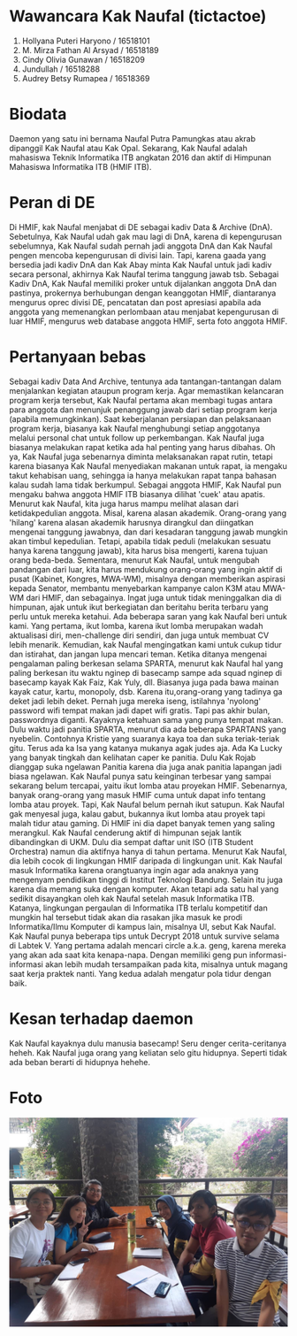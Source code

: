 # Wawancara Kak Naufal (tictactoe)
1. Hollyana Puteri Haryono / 16518101
2. M. Mirza Fathan Al Arsyad / 16518189
3. Cindy Olivia Gunawan / 16518209
4. Jundullah / 16518288
5. Audrey Betsy Rumapea / 16518369

# Biodata
  Daemon yang satu ini bernama Naufal Putra Pamungkas atau akrab dipanggil Kak Naufal atau Kak Opal. Sekarang, Kak Naufal adalah mahasiswa Teknik Informatika ITB angkatan 2016 dan aktif di Himpunan Mahasiswa Informatika ITB (HMIF ITB). 

# Peran di DE
  Di HMIF, kak Naufal menjabat di DE sebagai kadiv Data & Archive (DnA). Sebetulnya, Kak Naufal udah gak mau lagi di DnA, karena di kepengurusan sebelumnya, Kak Naufal sudah pernah jadi anggota DnA dan Kak Naufal pengen mencoba kepengurusan di divisi lain. Tapi, karena gaada yang bersedia jadi kadiv DnA dan Kak Abay minta Kak Naufal untuk jadi kadiv secara personal, akhirnya Kak Naufal terima tanggung jawab tsb.
  Sebagai Kadiv DnA, Kak Naufal memiliki proker untuk dijalankan anggota DnA dan pastinya, prokernya berhubungan dengan keanggotan HMIF, diantaranya mengurus oprec divisi DE, pencatatan dan post apresiasi apabila ada anggota yang memenangkan perlombaan atau menjabat kepengurusan di luar HMIF, mengurus web database anggota HMIF, serta foto anggota HMIF.

# Pertanyaan bebas
  Sebagai kadiv Data And Archive, tentunya ada tantangan-tantangan dalam menjalankan kegiatan ataupun program kerja. Agar memastikan kelancaran program kerja tersebut, Kak Naufal pertama akan membagi tugas antara para anggota dan menunjuk penanggung jawab dari setiap program kerja (apabila memungkinkan). Saat keberjalanan persiapan dan pelaksanaan program kerja, biasanya kak Naufal menghubungi setiap anggotanya melalui personal chat untuk follow up perkembangan. Kak Naufal juga biasanya melakukan rapat ketika ada hal penting yang harus dibahas. Oh ya, Kak Naufal juga sebenarnya diminta melaksanakan rapat rutin, tetapi karena biasanya Kak Naufal menyediakan makanan untuk rapat, ia mengaku takut kehabisan uang, sehingga ia hanya melakukan rapat tanpa bahasan kalau sudah lama tidak berkumpul.
  Sebagai anggota HMIF, Kak Naufal pun mengaku bahwa anggota HMIF ITB biasanya dilihat 'cuek' atau apatis. Menurut kak Naufal, kita juga harus mampu melihat alasan dari ketidakpedulian anggota. Misal, karena alasan akademik. Orang-orang yang 'hilang' karena alasan akademik harusnya dirangkul dan diingatkan mengenai tanggung jawabnya, dan dari kesadaran tanggung jawab mungkin akan timbul kepedulian. Tetapi, apabila tidak peduli (melakukan sesuatu hanya karena tanggung jawab), kita harus bisa mengerti, karena tujuan orang beda-beda. Sementara, menurut Kak Naufal, untuk mengubah pandangan dari luar, kita harus mendukung orang-orang yang ingin aktif di pusat (Kabinet, Kongres, MWA-WM), misalnya dengan memberikan aspirasi kepada Senator, membantu menyebarkan kampanye calon K3M atau MWA-WM dari HMIF, dan sebagainya. Ingat juga untuk tidak meninggalkan dia di himpunan, ajak untuk ikut berkegiatan dan beritahu berita terbaru yang perlu untuk mereka ketahui.
  Ada beberapa saran yang kak Naufal beri untuk kami. Yang pertama, ikut lomba, karena ikut lomba merupakan wadah aktualisasi diri, men-challenge diri sendiri, dan juga untuk membuat CV lebih menarik. Kemudian, kak Naufal mengingatkan kami untuk cukup tidur dan istirahat, dan jangan lupa mencari teman.
  Ketika ditanya mengenai pengalaman paling berkesan selama SPARTA, menurut kak Naufal hal yang paling berkesan itu waktu nginep di basecamp sampe ada squad nginep di basecamp kayak Kak Faiz, Kak Yuly, dll. Biasanya juga pada bawa mainan kayak catur, kartu, monopoly, dsb. Karena itu,orang-orang yang tadinya ga deket jadi lebih deket. Pernah juga mereka iseng, istilahnya 'nyolong' password wifi tempat makan jadi dapet wifi gratis. Tapi pas akhir bulan, passwordnya diganti. Kayaknya ketahuan sama yang punya tempat makan.
  Dulu waktu jadi panitia SPARTA, menurut dia ada beberapa SPARTANS yang nyebelin. Contohnya Kristie yang suaranya kaya toa dan suka teriak-teriak gitu. Terus ada ka Isa yang katanya mukanya agak judes aja. Ada Ka Lucky yang banyak tingkah dan kelihatan caper ke panitia. Dulu Kak Rojab dianggap suka ngelawan Panitia karena dia juga anak panitia lapangan jadi biasa ngelawan.
  Kak Naufal punya satu keinginan terbesar yang sampai sekarang belum tercapai, yaitu ikut lomba atau proyekan HMIF. Sebenarnya, banyak orang-orang yang masuk HMIF cuma untuk dapat info tentang lomba atau proyek. Tapi, Kak Naufal belum pernah ikut satupun. Kak Naufal gak menyesal juga, kalau gabut, bukannya ikut lomba atau proyek tapi malah tidur atau gaming. Di HMIF ini dia dapet banyak temen yang saling merangkul.
  Kak Naufal cenderung aktif di himpunan sejak lantik dibandingkan di UKM. Dulu dia sempat daftar unit ISO (ITB Student Orchestra) namun dia aktifnya hanya di tahun pertama. Menurut Kak Naufal, dia lebih cocok di lingkungan HMIF daripada di lingkungan unit. 
  Kak Naufal masuk Informatika karena orangtuanya ingin agar ada anaknya yang mengenyam pendidikan tinggi di Institut Teknologi Bandung. Selain itu juga karena dia memang suka dengan komputer. Akan tetapi ada satu hal yang sedikit disayangkan oleh kak Naufal setelah masuk Informatika ITB. Katanya, lingkungan pergaulan di Informatika ITB terlalu kompetitif dan mungkin hal tersebut tidak akan dia rasakan jika masuk ke prodi Informatika/Ilmu Komputer di kampus lain, misalnya UI, sebut Kak Naufal.
  Kak Naufal punya beberapa tips untuk Decrypt 2018 untuk survive selama di Labtek V. Yang pertama adalah mencari circle a.k.a. geng, karena mereka yang akan ada saat kita kenapa-napa. Dengan memiliki geng pun informasi-informasi akan lebih mudah tersampaikan pada kita, misalnya untuk magang saat kerja praktek nanti. Yang kedua adalah mengatur pola tidur dengan baik.

# Kesan terhadap daemon
Kak Naufal kayaknya dulu manusia basecamp! Seru denger cerita-ceritanya heheh. Kak Naufal juga orang yang keliatan selo gitu hidupnya. Seperti tidak ada beban berarti di hidupnya hehehe.

# Foto
![foto](./16518101-16518189-16518209-16518288-16518369.jpg)

